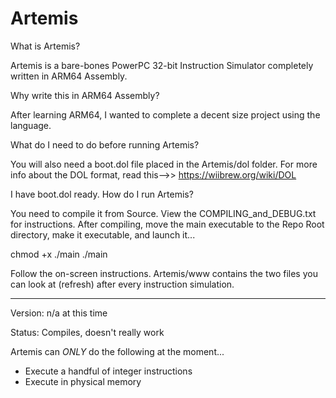 # Artemis

What is Artemis?

Artemis is a bare-bones PowerPC 32-bit Instruction Simulator completely written in ARM64 Assembly.

Why write this in ARM64 Assembly?

After learning ARM64, I wanted to complete a decent size project using the language.

What do I need to do before running Artemis?

You will also need a boot.dol file placed in the Artemis/dol folder. For more info about the DOL format, read this-->> https://wiibrew.org/wiki/DOL

I have boot.dol ready. How do I run Artemis?

You need to compile it from Source. View the COMPILING_and_DEBUG.txt for instructions. After compiling, move the main executable to the Repo Root directory, make it executable, and launch it...

chmod +x ./main
./main

Follow the on-screen instructions. Artemis/www contains the two files you can look at (refresh) after every instruction simulation.

-----

Version: n/a at this time

Status: Compiles, doesn't really work

Artemis can *ONLY* do the following at the moment...
- Execute a handful of integer instructions
- Execute in physical memory
